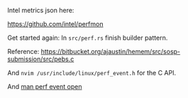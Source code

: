 Intel metrics json here:

https://github.com/intel/perfmon

Get started again:
In `src/perf.rs` finish builder pattern.

Reference: https://bitbucket.org/ajaustin/hemem/src/sosp-submission/src/pebs.c

And `nvim /usr/include/linux/perf_event.h` for the C API.

And [man perf event open](https://www.man7.org/linux/man-pages/man2/perf_event_open.2.html)
